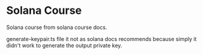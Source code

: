 # Solana Course 

Solana course from solana course docs.

generate-keypair.ts file it not as solana docs recommends because 
simply it didn't work to generate the output private key. 